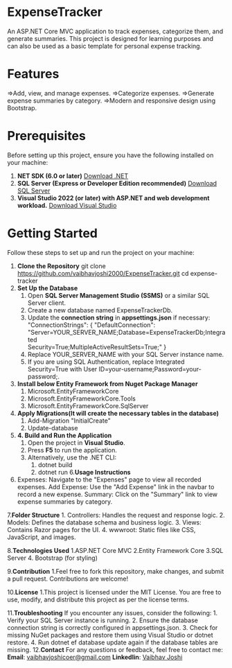 # ExpenseTracker

An ASP.NET Core MVC application to track expenses, categorize them, and generate summaries. This project is designed for learning purposes and can also be used as a basic template for personal expense tracking.

# Features
=>Add, view, and manage expenses.
=>Categorize expenses.
=>Generate expense summaries by category.
=>Modern and responsive design using Bootstrap.

# Prerequisites
Before setting up this project, ensure you have the following installed on your machine:
1. **NET SDK (6.0 or later)**
[Download .NET](https://dotnet.microsoft.com/download)
2. **SQL Server (Express or Developer Edition recommended)**
[Download SQL Server](https://www.microsoft.com/en-in/sql-server/sql-server-downloads)
3. **Visual Studio 2022 (or later) with ASP.NET and web development workload.**
[Download Visual Studio](https://visualstudio.microsoft.com/)

# Getting Started
Follow these steps to set up and run the project on your machine:
1. **Clone the Repository**
git clone https://github.com/vaibhavjoshi2000/ExpenseTracker.git
cd expense-tracker
2. **Set Up the Database**
   1. Open **SQL Server Management Studio (SSMS)** or a similar SQL Server client.
   2. Create a new database named ExpenseTrackerDb.
   3. Update the **connection string** in **appsettings.json** if necessary:
    "ConnectionStrings": {
       "DefaultConnection": "Server=YOUR_SERVER_NAME;Database=ExpenseTrackerDb;Integrated    
         Security=True;MultipleActiveResultSets=True;"
        }
   4. Replace YOUR_SERVER_NAME with your SQL Server instance name.
   5. If you are using SQL Authentication, replace Integrated Security=True with User ID=your-username;Password=your-   
       password;.   
3. **Install below Entity Framework from Nuget Package Manager**
   1. Microsoft.EntityFrameworkCore
   2. Microsoft.EntityFrameworkCore.Tools
   3. Microsoft.EntityFrameworkCore.SqlServer
4. **Apply Migrations(It will create the necessary tables in the database)**
     1. Add-Migration "InitialCreate"
     2. Update-database
5. **4. Build and Run the Application**
   1. Open the project in **Visual Studio**.
   2. Press **F5** to run the application.
   3. Alternatively, use the .NET CLI:
      1. dotnet build
      2. dotnet run
6.**Usage Instructions**
  1. Expenses: Navigate to the "Expenses" page to view all recorded expenses.
     Add Expense: Use the "Add Expense" link in the navbar to record a new expense.
     Summary: Click on the "Summary" link to view expense summaries by category.

7.**Folder Structure**
    1. Controllers: Handles the request and response logic.
    2. Models: Defines the database schema and business logic.
    3. Views: Contains Razor pages for the UI.
    4. wwwroot: Static files like CSS, JavaScript, and images.

8.**Technologies Used**
  1.ASP.NET Core MVC
  2.Entity Framework Core
  3.SQL Server
  4. Bootstrap (for styling)

9.**Contribution**
   1.Feel free to fork this repository, make changes, and submit a pull request. Contributions are welcome!

10.**License**
    1.This project is licensed under the MIT License. You are free to use, modify, and distribute this project as per the          license terms.

11.**Troubleshooting**
    If you encounter any issues, consider the following:
       1. Verify your SQL Server instance is running.
       2. Ensure the database connection string is correctly configured in appsettings.json.
       3. Check for missing NuGet packages and restore them using Visual Studio or dotnet restore.
       4. Run dotnet ef database update again if the database tables are missing.
12.**Contact**
For any questions or feedback, feel free to contact me:
**Email**: vaibhavjoshicoer@gmail.com
**Linkedlin**: [Vaibhav Joshi](https://www.linkedin.com/in/vaibhav-joshi-702287185/)









